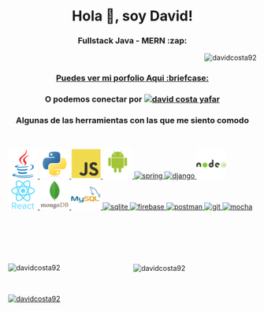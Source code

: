 <h1 align="center">Hola 👋, soy David!</h1>
<h3 align="center">Fullstack Java - MERN  :zap: </h3>

<p align="right"> <img src="https://komarev.com/ghpvc/?username=davidcosta92&label=Profile%20views&color=0e75b6&style=flat" alt="davidcosta92" /> </p>

<h3 align="center"> <span><a href="https://davidcosta92.github.io/porfolio-david-costa/" target="blank">Puedes ver mi porfolio Aqui :briefcase:</a></span></h3>

<h3 align="center">O podemos conectar por <span><a href="https://linkedin.com/in/david costa yafar" target="blank"><img align="rigth" src="https://raw.githubusercontent.com/rahuldkjain/github-profile-readme-generator/master/src/images/icons/Social/linked-in-alt.svg" alt="david costa yafar" height="30" width="40" /></a></span></h3>


<h3 align="center">Algunas de las herramientas con las que me siento comodo</h3>

<span >
<p><br></p>
  <a href="https://www.java.com" target="_blank" rel="noreferrer"> <img src="https://raw.githubusercontent.com/devicons/devicon/master/icons/java/java-original.svg" alt="java"  width="60" height="60"/> </a> <a href="https://www.python.org" target="_blank" rel="noreferrer"> <img src="https://raw.githubusercontent.com/devicons/devicon/master/icons/python/python-original.svg" alt="python" width="60" height="60"/> </a> <a href="https://developer.mozilla.org/en-US/docs/Web/JavaScript" target="_blank" rel="noreferrer"> <img src="https://raw.githubusercontent.com/devicons/devicon/master/icons/javascript/javascript-original.svg" alt="javascript"  width="60" height="60"/> </a>
  <a href="https://developer.android.com" target="_blank" rel="noreferrer" > <img src="https://raw.githubusercontent.com/devicons/devicon/master/icons/android/android-original-wordmark.svg" alt="android" width="60" height="60"/> </a> <a href="https://spring.io/" target="_blank" rel="noreferrer"> <img src="https://www.vectorlogo.zone/logos/springio/springio-icon.svg" alt="spring"  width="60" height="60"/> </a> <a href="https://www.djangoproject.com/" target="_blank" rel="noreferrer"> <img src="https://cdn.worldvectorlogo.com/logos/django.svg" alt="django"  width="60" height="60"/>  <a href="https://nodejs.org" target="_blank" rel="noreferrer"> <img src="https://raw.githubusercontent.com/devicons/devicon/master/icons/nodejs/nodejs-original-wordmark.svg" alt="nodejs"  width="60" height="60"/> </a> <a href="https://reactjs.org/" target="_blank" rel="noreferrer"> <img src="https://raw.githubusercontent.com/devicons/devicon/master/icons/react/react-original-wordmark.svg" alt="react"  width="60" height="60"/> </a>
<a href="https://www.mongodb.com/" target="_blank" rel="noreferrer"> <img src="https://raw.githubusercontent.com/devicons/devicon/master/icons/mongodb/mongodb-original-wordmark.svg" alt="mongodb"  width="60" height="60"/> </a> 
<a href="https://www.mysql.com/" target="_blank" rel="noreferrer"> <img src="https://raw.githubusercontent.com/devicons/devicon/master/icons/mysql/mysql-original-wordmark.svg" alt="mysql" width="60" height="60"/> </a> <a href="https://www.sqlite.org/" target="_blank" rel="noreferrer"> <img src="https://www.vectorlogo.zone/logos/sqlite/sqlite-icon.svg" alt="sqlite"  width="60" height="60"/> </a> <a href="https://firebase.google.com/" target="_blank" rel="noreferrer"> <img src="https://www.vectorlogo.zone/logos/firebase/firebase-icon.svg" alt="firebase"  width="60" height="60"/> </a> <a href="https://postman.com" target="_blank" rel="noreferrer"> <img src="https://www.vectorlogo.zone/logos/getpostman/getpostman-icon.svg" alt="postman" width="60" height="60"/> </a>  <a href="https://git-scm.com/" target="_blank" rel="noreferrer"> <img src="https://www.vectorlogo.zone/logos/git-scm/git-scm-icon.svg" alt="git"  width="60" height="60"/> </a>   <a href="https://mochajs.org" target="_blank" rel="noreferrer"> <img src="https://www.vectorlogo.zone/logos/mochajs/mochajs-icon.svg" alt="mocha" width="60" height="60"/> </a>   
</span> 


<span align="center">
<p><br></p>
<p><br></p>
<p><br></p>
<p><img align="left" src="https://github-readme-stats.vercel.app/api/top-langs?username=davidcosta92&show_icons=true&locale=en&layout=compact" alt="davidcosta92" /></p> <p>&nbsp;<img align="center" src="https://github-readme-stats.vercel.app/api?username=davidcosta92&show_icons=true&locale=en" alt="davidcosta92" /></p>  
<p><br></p>
</span> 
<p align="left"> <a href="https://github.com/ryo-ma/github-profile-trophy"><img src="https://github-profile-trophy.vercel.app/?username=davidcosta92" alt="davidcosta92" /></a> </p>
